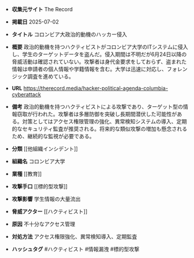 - **収集元サイト**
The Record

- **掲載日**
2025-07-02

- **タイトル**
コロンビア大政治的動機のハッカー侵入

- **概要**
政治的動機を持つハクティビストがコロンビア大学のITシステムに侵入し、学生のターゲットデータを盗んだ。侵入期間は不明だが6月24日以降の脅威活動は確認されていない。攻撃者は身代金要求をしておらず、盗まれた情報は申請者の個人情報や学籍情報を含む。大学は迅速に対応し、フォレンジック調査を進めている。

- **URL**
https://therecord.media/hacker-political-agenda-columbia-cyberattack

- **備考**
政治的動機を持つハクティビストによる攻撃であり、ターゲット型の情報窃取が行われた。攻撃者は多層防御を突破し長期間潜伏した可能性がある。対策としてはアクセス権限管理の強化、異常検知システムの導入、定期的なセキュリティ監査が推奨される。将来的な類似攻撃の増加も懸念されるため、継続的な監視が必要である。

- **分類**
[[他組織インシデント]]

- **組織名**
コロンビア大学

- **業種**
[[教育]]

- **攻撃手口**
[[標的型攻撃]]

- **攻撃影響**
学生情報の大量流出

- **脅威アクター**
[[ハクティビスト]]

- **原因**
不十分なアクセス管理

- **対処方法**
アクセス権限強化、異常検知導入、定期監査

- **ハッシュタグ**
#ハクティビスト #情報漏洩 #標的型攻撃
